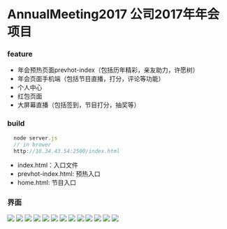 # AnnualMeeting2017 公司2017年年会项目

### feature
* 年会预热页面prevhot-index（包括历年精彩，亲友助力，许愿树）
* 年会页面手机端（包括节目直播，打分，评论等功能）
* 个人中心
* 红包页面
* 大屏幕直播（包括签到，节目打分，抽奖等）

### build
```js
  node server.js
  // in brower
  http://10.34.43.54:2500/index.html
```
- index.html：入口文件
- prevhot-index.html: 预热入口
- home.html: 节目入口
### 界面
![](readme1.png)
![](readme2.png)
![](readme3.png)
![](readme4.png)
![](readme5.png)
![](readme6.png)
![](readme7.png)
![](readme8.png)
![](readme9.png)
![](readme10.png)
![](readme11.png)
![](readme12.png)
![](readme13.png)

